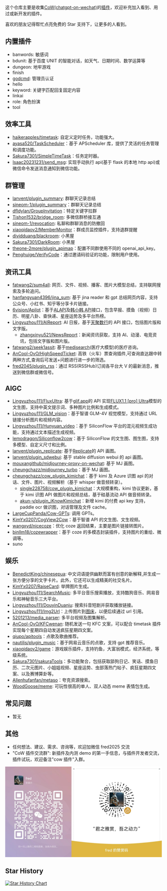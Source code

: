 这个仓库主要是收集[CoW(chatgpt-on-wechat)](https://github.com/zhayujie/chatgpt-on-wechat)的[插件](https://github.com/zhayujie/chatgpt-on-wechat/tree/master/plugins)，欢迎补充加入看到、用过或新开发的插件。

喜欢的朋友记得帮忙点亮免费的 Star 支持下，让更多的人看到。

## 内置插件

- banwords: 敏感词
- bdunit: 基于百度 UNIT 的智能对话，如天气、日期时间、数学运算等
- dungeon: 地牢游戏
- finish
- [godcmd](https://github.com/zhayujie/chatgpt-on-wechat/tree/master/plugins/godcmd): 管理员认证
- hello
- keyword: 关键字匹配回复固定内容
- linkai
- role: 角色扮演
- tool

## 效率工具

- [haikerapples/timetask](https://github.com/haikerapples/timetask): 自定义定时任务，功能强大。
- [ayasa520/TaskScheduler](https://github.com/ayasa520/TaskScheduler)：基于 APScheduler 库，提供了灵活的任务管理和调度功能。
- [Sakura7301/SimpleTimeTask](https://github.com/Sakura7301/SimpleTimeTask)：任务定时器。
- [Isaac20231231/send_msg](https://github.com/Isaac20231231/send_msg): 实现手动执行 api(基于 flask 的本地 http api)或微信命令发送消息通知到微信功能。

## 群管理

- [lanvent/plugin_summary](https://github.com/lanvent/plugin_summary): 群聊天记录总结
- [sineom-1/plugin_summary](https://github.com/sineom-1/plugin_summary)：群聊天记录总结
- [dfldylan/GroupInvitation](https://github.com/dfldylan/GroupInvitation)：特定关键字拉群
- [Tishon1532/bridge_room](https://github.com/Tishon1532/bridge_room): 多微信群桥接互通
- [sineom-1/revocation](https://github.com/sineom-1/revocation): 私聊和群聊消息的防撤回
- [xiaoqidaov2/MemberMonitor](https://github.com/xiaoqidaov2/MemberMonitor)：群成员监控插件，支持退群提醒
- [dividduang/blackroom](https://github.com/dividduang/blackroom): 小黑屋
- [Sakura7301/DarkRoom](https://github.com/Sakura7301/DarkRoom): 小黑屋
- [theone-2more/plugin_apimap](https://github.com/theone-2more/plugin_apimap)：配置不同群使用不同的 openai_api_key。
- [Penghuige/VerifyCode](https://github.com/Penghuige/VerifyCode)：通过邀请码验证的功能，限制用户使用。

## 资讯工具

- [fatwang2/sum4all](https://github.com/fatwang2/sum4all): 网页、文件、视频、播客、图片大模型总结，支持联网搜索及多轮追问。
- [hanfangyuan4396/jina_sum](https://github.com/hanfangyuan4396/jina_sum): 基于 jina reader 和 gpt 总结网页内容，支持公众号、小红书、知乎等分享卡片链接。
- [6vision/Apilot](https://github.com/6vision/Apilot)：基于[ALAPI](https://admin.alapi.cn/account/center)及[韩小韩 API](https://api.vvhan.com/)接口，包含早报、摸鱼（视频）日历、明星八卦、查快递、星座运势及多平台热榜。
- [Lingyuzhou111/AIReport](https://github.com/Lingyuzhou111/AIReport): AI 日报，基于[天聚数行](https://www.tianapi.com)的 API 接口，包括图片版和文字版。
  - [zhangxinyu521/NewsReport](https://github.com/zhangxinyu521/NewsReport)：新闻资讯获取，支持 AI、动漫、电竞资讯，包括文字版和图片版。
- [fatwang2/seek1assit](https://github.com/fatwang2/seek1assit): 基于[medisearch](https://search2ai.online/medisearch)(医疗大模型)的医疗咨询。
- [AnCool-OvO/HighSpeedTicket](https://github.com/AnCool-OvO/HighSpeedTicket): 高铁（火车）票查询插件,可查询直达跟中转两种方式,查询后可发送+问题进行进一步的筛选。
- [fred2045/plugin_rss](https://github.com/fred2045/plugin_rss)：通过 RSS(RSSHub)订阅各平台大 V 的最新消息，推送到微信群或微信号。

## AIGC

- [Lingyuzhou111/FluxUltra](https://github.com/Lingyuzhou111/FluxUltra): 基于[glif.app](https://glif.app/glifs)的 API 实现[FLUX1.1 [pro] Ultra](https://blackforestlabs.ai/flux-1-1-ultra/)模型的文生图，支持中英文提示词、多种图片比例和生成模式。
- [Lingyuzhou111/GLM_vision](https://github.com/Lingyuzhou111/GLM_vision)：基于智谱 GLM-4V 视觉模型，支持通过 URL 链接分析图片和视频内容。
- [Lingyuzhou111/Hunyuan_video](https://github.com/Lingyuzhou111/Hunyuan_video)：基于 SiliconFlow 平台的混元视频生成功能，支持通过文本描述生成视频。
- [lemodragon/Siliconflow2cow](https://github.com/lemodragon/Siliconflow2cow)：基于 SiliconFlow 的文生图、图生图，支持多模型、自定义尺寸和比例。
- [lanvent/plugin_replicate](https://github.com/lanvent/plugin_replicate): 基于[Replicate](https://replicate.com/)的 API 画图。
- [lanvent/plugin_sdwebui](https://github.com/lanvent/plugin_sdwebui): 基于 stable diffusion webui 的 api 画图。
- [mouxangithub/midjourney-proxy-on-wechat](https://github.com/mouxangithub/midjourney-proxy-on-wechat): 基于 MJ 画图。
- [cheungchazz/midjourney_turbo](https://github.com/cheungchazz/midjourney_turbo)：基于 MJ 画图。
- [cheungchazz/cow_plugin_kimichat](https://github.com/cheungchazz/cow_plugin_kimichat)：基于 kimi 及 Azure 识图 api 的对话、文件、图片、视频解析（基于 whisper 做音频转录）。
  - [single228758/cow_plugin_kimichat](https://github.com/single228758/cow_plugin_kimichat)：大规模重构，kimi 协议更新，基于 kimi 识图 API 做图片和视频总结，基于硅基流动 API 做音频转录。
  - [akun-y/plugin_iKnowKimichat](https://github.com/akun-y/plugin_iKnowKimichat)：新增 kimi 的付费 api key 支持，paddle ocr 做识图，对话管理及文件 cache。
- [LargeCupPanda/Cow-GPTs](https://github.com/LargeCupPanda/Cow-GPTs): 调用 GPTs。
- [KimYx0207/CogView2Cow](https://github.com/KimYx0207/CogView2Cow)：基于智谱 API 的文生图、文生视频。
- [wangxyd/nicecoze](https://github.com/wangxyd/nicecoze)：优化 coze 返回结果，主要是图片链接转图片。
- [binllm18/cozewrapper](https://github.com/binllm18/cozewrapper)：基于 coze 的多模态封装插件，支持图片的重绘、微调等。
- suno

## 娱乐

- [BenedictKing/chinesepua](https://github.com/BenedictKing/chinesepua): 中文词语提供幽默而富有创意的新解释,并生成一张方便分享的文字卡片。此外，它还可以生成精美的社交名片。
- [KimYx0207/RaiseCard](https://github.com/KimYx0207/RaiseCard): 举牌图片生成。
- [Lingyuzhou111/SearchMusic](https://github.com/Lingyuzhou111/SearchMusic): 多平台音乐搜索播放，支持酷狗音乐、网易音乐和神秘音乐三大平台。
- [Lingyuzhou111/DouyinDuanju](https://github.com/Lingyuzhou111/DouyinDuanju): 搜索抖音短剧并获取播放链接。
- [Lingyuzhou111/Img2Url](https://github.com/Lingyuzhou111/Img2Url)：上传图片到[图床](https://imgbb.com/)，以便后续通过 url 引用。
- [5201213/media_parser](https://github.com/5201213/media_parser): 多平台视频及图集解析。
- [AnCool-OvO/KFCwenan](https://github.com/AnCool-OvO/KFCwenan): 随机发送一句 KFC 文案，可以配合 timetask 插件实现每个星期四自动发送疯狂星期四文案。
- [qiupo/apitools](https://github.com/qiupo/apitools)：点歌及歌曲推荐。
- [nautilis/plugin_music](https://github.com/nautilis/plugin_music)：基于网易云音乐的点歌，支持 gpt 推荐音乐。
- [xiaoqidaov2/game](https://github.com/xiaoqidaov2/game)：游戏娱乐插件，支持钓鱼，大富翁模式，经济系统，等级系统。
- [Sakura7301/sakuraTools](https://github.com/Sakura7301/sakuraTools)：多功能聚合，包括获取舔狗日记、笑话、摸鱼日历、二次元图片、小姐姐视频、星座运势、虫部落热门帖子、疯狂星期四文案、以及赛博算卦等。
- [Allenhufanfan/metaso](https://github.com/Allenhufanfan/metaso)：夸克资源搜索。
- [WoodGoose/meme](https://github.com/WoodGoose/meme): 可玩性很高的单人、双人动态 meme 表情包生成。

## 常见问题

- 暂无

## 其他

- 任何想法、建议、需求、咨询等，欢迎加微信 fred2025 交流
- "CoW 插件交流群": 新插件及内测 demo 的第一手信息，与插件开发者交流，插件试玩，欢迎备注"cow 插件"入群。

![微信二维码](images/qr.jpg)

## Star History

[![Star History Chart](https://api.star-history.com/svg?repos=fred2045/awesome-cow-plugins&type=Date)](https://star-history.com/#fred2045/awesome-cow-plugins&Date)
